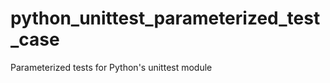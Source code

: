 python_unittest_parameterized_test_case
=======================================

Parameterized tests for Python's unittest module